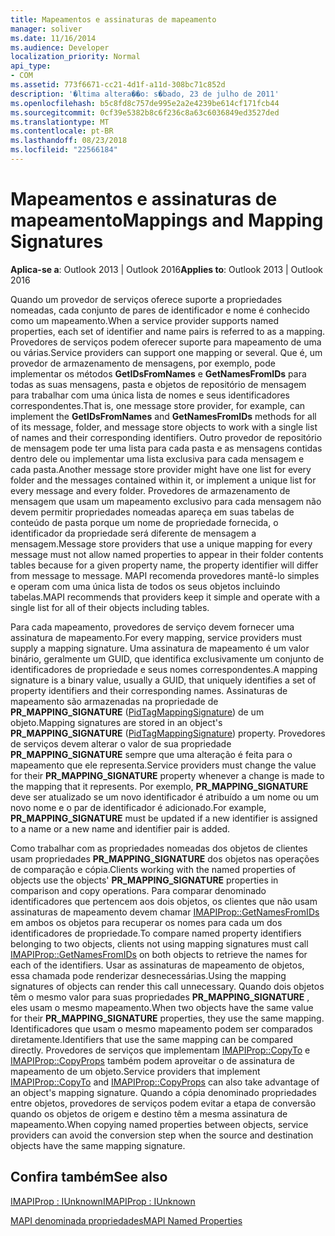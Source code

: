 ```yaml
---
title: Mapeamentos e assinaturas de mapeamento
manager: soliver
ms.date: 11/16/2014
ms.audience: Developer
localization_priority: Normal
api_type:
- COM
ms.assetid: 773f6671-cc21-4d1f-a11d-308bc71c852d
description: '�ltima altera��o: s�bado, 23 de julho de 2011'
ms.openlocfilehash: b5c8fd8c757de995e2a2e4239be614cf171fcb44
ms.sourcegitcommit: 0cf39e5382b8c6f236c8a63c6036849ed3527ded
ms.translationtype: MT
ms.contentlocale: pt-BR
ms.lasthandoff: 08/23/2018
ms.locfileid: "22566184"
---
```

# <a name="mappings-and-mapping-signatures"></a><span data-ttu-id="93ab5-103">Mapeamentos e assinaturas de mapeamento</span><span class="sxs-lookup"><span data-stu-id="93ab5-103">Mappings and Mapping Signatures</span></span>

  
  
<span data-ttu-id="93ab5-104">**Aplica-se a**: Outlook 2013 | Outlook 2016</span><span class="sxs-lookup"><span data-stu-id="93ab5-104">**Applies to**: Outlook 2013 | Outlook 2016</span></span> 
  
<span data-ttu-id="93ab5-105">Quando um provedor de serviços oferece suporte a propriedades nomeadas, cada conjunto de pares de identificador e nome é conhecido como um mapeamento.</span><span class="sxs-lookup"><span data-stu-id="93ab5-105">When a service provider supports named properties, each set of identifier and name pairs is referred to as a mapping.</span></span> <span data-ttu-id="93ab5-106">Provedores de serviços podem oferecer suporte para mapeamento de uma ou várias.</span><span class="sxs-lookup"><span data-stu-id="93ab5-106">Service providers can support one mapping or several.</span></span> <span data-ttu-id="93ab5-107">Que é, um provedor de armazenamento de mensagens, por exemplo, pode implementar os métodos **GetIDsFromNames** e **GetNamesFromIDs** para todas as suas mensagens, pasta e objetos de repositório de mensagem para trabalhar com uma única lista de nomes e seus identificadores correspondentes.</span><span class="sxs-lookup"><span data-stu-id="93ab5-107">That is, one message store provider, for example, can implement the **GetIDsFromNames** and **GetNamesFromIDs** methods for all of its message, folder, and message store objects to work with a single list of names and their corresponding identifiers.</span></span> <span data-ttu-id="93ab5-108">Outro provedor de repositório de mensagem pode ter uma lista para cada pasta e as mensagens contidas dentro dele ou implementar uma lista exclusiva para cada mensagem e cada pasta.</span><span class="sxs-lookup"><span data-stu-id="93ab5-108">Another message store provider might have one list for every folder and the messages contained within it, or implement a unique list for every message and every folder.</span></span> <span data-ttu-id="93ab5-109">Provedores de armazenamento de mensagem que usam um mapeamento exclusivo para cada mensagem não devem permitir propriedades nomeadas apareça em suas tabelas de conteúdo de pasta porque um nome de propriedade fornecida, o identificador da propriedade será diferente de mensagem a mensagem.</span><span class="sxs-lookup"><span data-stu-id="93ab5-109">Message store providers that use a unique mapping for every message must not allow named properties to appear in their folder contents tables because for a given property name, the property identifier will differ from message to message.</span></span> <span data-ttu-id="93ab5-110">MAPI recomenda provedores mantê-lo simples e operam com uma única lista de todos os seus objetos incluindo tabelas.</span><span class="sxs-lookup"><span data-stu-id="93ab5-110">MAPI recommends that providers keep it simple and operate with a single list for all of their objects including tables.</span></span> 
  
<span data-ttu-id="93ab5-111">Para cada mapeamento, provedores de serviço devem fornecer uma assinatura de mapeamento.</span><span class="sxs-lookup"><span data-stu-id="93ab5-111">For every mapping, service providers must supply a mapping signature.</span></span> <span data-ttu-id="93ab5-112">Uma assinatura de mapeamento é um valor binário, geralmente um GUID, que identifica exclusivamente um conjunto de identificadores de propriedade e seus nomes correspondentes.</span><span class="sxs-lookup"><span data-stu-id="93ab5-112">A mapping signature is a binary value, usually a GUID, that uniquely identifies a set of property identifiers and their corresponding names.</span></span> <span data-ttu-id="93ab5-113">Assinaturas de mapeamento são armazenadas na propriedade de **PR_MAPPING_SIGNATURE** ([PidTagMappingSignature](pidtagmappingsignature-canonical-property.md)) de um objeto.</span><span class="sxs-lookup"><span data-stu-id="93ab5-113">Mapping signatures are stored in an object's **PR_MAPPING_SIGNATURE** ([PidTagMappingSignature](pidtagmappingsignature-canonical-property.md)) property.</span></span> <span data-ttu-id="93ab5-114">Provedores de serviços devem alterar o valor de sua propriedade **PR_MAPPING_SIGNATURE** sempre que uma alteração é feita para o mapeamento que ele representa.</span><span class="sxs-lookup"><span data-stu-id="93ab5-114">Service providers must change the value for their **PR_MAPPING_SIGNATURE** property whenever a change is made to the mapping that it represents.</span></span> <span data-ttu-id="93ab5-115">Por exemplo, **PR_MAPPING_SIGNATURE** deve ser atualizado se um novo identificador é atribuído a um nome ou um novo nome e o par de identificador é adicionado.</span><span class="sxs-lookup"><span data-stu-id="93ab5-115">For example, **PR_MAPPING_SIGNATURE** must be updated if a new identifier is assigned to a name or a new name and identifier pair is added.</span></span> 
  
<span data-ttu-id="93ab5-116">Como trabalhar com as propriedades nomeadas dos objetos de clientes usam propriedades **PR_MAPPING_SIGNATURE** dos objetos nas operações de comparação e cópia.</span><span class="sxs-lookup"><span data-stu-id="93ab5-116">Clients working with the named properties of objects use the objects' **PR_MAPPING_SIGNATURE** properties in comparison and copy operations.</span></span> <span data-ttu-id="93ab5-117">Para comparar denominado identificadores que pertencem aos dois objetos, os clientes que não usam assinaturas de mapeamento devem chamar [IMAPIProp::GetNamesFromIDs](imapiprop-getnamesfromids.md) em ambos os objetos para recuperar os nomes para cada um dos identificadores de propriedade.</span><span class="sxs-lookup"><span data-stu-id="93ab5-117">To compare named property identifiers belonging to two objects, clients not using mapping signatures must call [IMAPIProp::GetNamesFromIDs](imapiprop-getnamesfromids.md) on both objects to retrieve the names for each of the identifiers.</span></span> <span data-ttu-id="93ab5-118">Usar as assinaturas de mapeamento de objetos, essa chamada pode renderizar desnecessárias.</span><span class="sxs-lookup"><span data-stu-id="93ab5-118">Using the mapping signatures of objects can render this call unnecessary.</span></span> <span data-ttu-id="93ab5-119">Quando dois objetos têm o mesmo valor para suas propriedades **PR_MAPPING_SIGNATURE** , eles usam o mesmo mapeamento.</span><span class="sxs-lookup"><span data-stu-id="93ab5-119">When two objects have the same value for their **PR_MAPPING_SIGNATURE** properties, they use the same mapping.</span></span> <span data-ttu-id="93ab5-120">Identificadores que usam o mesmo mapeamento podem ser comparados diretamente.</span><span class="sxs-lookup"><span data-stu-id="93ab5-120">Identifiers that use the same mapping can be compared directly.</span></span> <span data-ttu-id="93ab5-121">Provedores de serviços que implementam [IMAPIProp::CopyTo](imapiprop-copyto.md) e [IMAPIProp::CopyProps](imapiprop-copyprops.md) também podem aproveitar o de assinatura de mapeamento de um objeto.</span><span class="sxs-lookup"><span data-stu-id="93ab5-121">Service providers that implement [IMAPIProp::CopyTo](imapiprop-copyto.md) and [IMAPIProp::CopyProps](imapiprop-copyprops.md) can also take advantage of an object's mapping signature.</span></span> <span data-ttu-id="93ab5-122">Quando a cópia denominado propriedades entre objetos, provedores de serviços podem evitar a etapa de conversão quando os objetos de origem e destino têm a mesma assinatura de mapeamento.</span><span class="sxs-lookup"><span data-stu-id="93ab5-122">When copying named properties between objects, service providers can avoid the conversion step when the source and destination objects have the same mapping signature.</span></span> 
  
## <a name="see-also"></a><span data-ttu-id="93ab5-123">Confira também</span><span class="sxs-lookup"><span data-stu-id="93ab5-123">See also</span></span>



[<span data-ttu-id="93ab5-124">IMAPIProp : IUnknown</span><span class="sxs-lookup"><span data-stu-id="93ab5-124">IMAPIProp : IUnknown</span></span>](imapipropiunknown.md)


[<span data-ttu-id="93ab5-125">MAPI denominada propriedades</span><span class="sxs-lookup"><span data-stu-id="93ab5-125">MAPI Named Properties</span></span>](mapi-named-properties.md)

